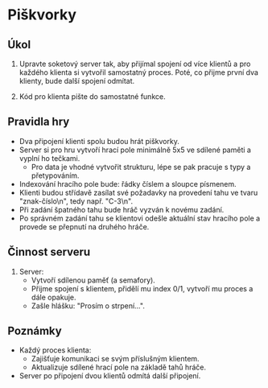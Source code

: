 # Piškvorky

## Úkol

1. Upravte soketový server tak, aby přijímal spojení od více klientů a pro každého klienta si vytvořil samostatný proces. Poté, co přijme první dva klienty, bude další spojení odmítat.

2. Kód pro klienta pište do samostatné funkce.

## Pravidla hry

- Dva připojení klienti spolu budou hrát piškvorky.
- Server si pro hru vytvoří hrací pole minimálně 5x5 ve sdílené paměti a vyplní ho tečkami.
  - Pro data je vhodné vytvořit strukturu, lépe se pak pracuje s typy a přetypováním.
- Indexování hracího pole bude: řádky číslem a sloupce písmenem.
- Klienti budou střídavě zasílat své požadavky na provedení tahu ve tvaru "znak-číslo\n", tedy např. "C-3\n".
- Při zadání špatného tahu bude hráč vyzván k novému zadání.
- Po správném zadání tahu se klientovi odešle aktuální stav hracího pole a provede se přepnutí na druhého hráče.

## Činnost serveru

1. Server:
   - Vytvoří sdílenou paměť (a semafory).
   - Přijme spojení s klientem, přidělí mu index 0/1, vytvoří mu proces a dále opakuje.
   - Zašle hlášku: "Prosím o strpení...".

## Poznámky
- Každý proces klienta:
  - Zajišťuje komunikaci se svým příslušným klientem.
  - Aktualizuje sdílené hrací pole na základě tahů hráče.
- Server po připojení dvou klientů odmítá další připojení.
